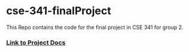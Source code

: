 # cse-341-finalProject
This Repo contains the code for the final project in CSE 341 for group 2.



### [Link to Project Docs](https://docs.google.com/document/d/1dxG1FkaWK3DaMbvSzeLJHE3rwujTk2B4IzB7fTnAzxY/edit#)